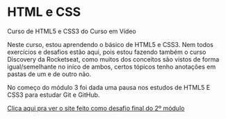 # HTML e CSS
 Curso de HTML5 e CSS3 do Curso em Vídeo

Neste curso, estou aprendendo o básico de HTML5 e CSS3. Nem todos exercícios e desafios estão aqui, pois estou fazendo também o curso Discovery da Rocketseat, como muitos dos conceitos são vistos de forma igual/semelhante no iníco de ambos,  certos tópicos tenho anotações em pastas de um e de outro não. 

 No começo do módulo 3 foi dada uma pausa nos estudos de HTML5 E CSS3 para estudar Git e GitHub. 

 <a href="https://anaclara-amorim.github.io/Estudos/Projeto-Android-Curso-em-Vídeo/" target="_blank">Clica aqui pra ver o site feito como desafio final do 2º módulo</a>
